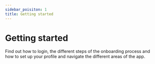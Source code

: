 ```yaml
---
sidebar_poisiton: 1
title: Getting started
---
```

# Getting started
Find out how to login, the different steps of the onboarding process and how to set up your profile and navigate the different areas of the app.
